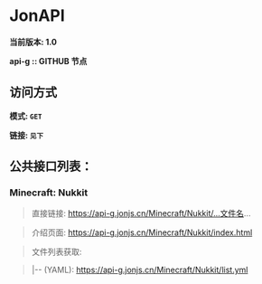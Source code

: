 # JonAPI

**当前版本: 1.0**

**api-g :: GITHUB 节点**


## 访问方式

**模式: ```GET```**

**链接: ```见下```**

## 公共接口列表：

### Minecraft: Nukkit

> 直接链接: https://api-g.jonjs.cn/Minecraft/Nukkit/...文件名...

> 介绍页面: https://api-g.jonjs.cn/Minecraft/Nukkit/index.html

> 文件列表获取:

>   |-- (YAML): https://api-g.jonjs.cn/Minecraft/Nukkit/list.yml



